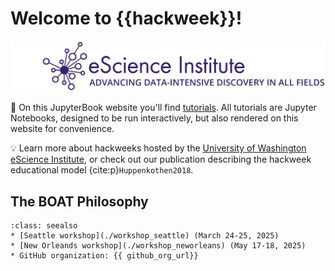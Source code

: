 # Welcome to {{hackweek}}!

![banner](img/banner.png)


📖 On this JupyterBook website you'll find [tutorials](tutorials/index). All tutorials are Jupyter Notebooks, designed to be run interactively, but also rendered on this website for convenience.

<!-- 👩‍💻 During a Hackweek teams work collaboratively on different projects. Read more about the projects and results on our [projects page](projects/index) -->

💡 Learn more about hackweeks hosted by the [University of Washington eScience Institute](https://uwhackweek.github.io/hackweeks-as-a-service/intro.html), or check out our publication describing the hackweek educational model {cite:p}`Huppenkothen2018`.


## The BOAT Philosophy


```{admonition} Quick links
:class: seealso
* [Seattle workshop](./workshop_seattle) (March 24-25, 2025)
* [New Orleands workshop](./workshop_neworleans) (May 17-18, 2025)
* GitHub organization: {{ github_org_url}}
```
